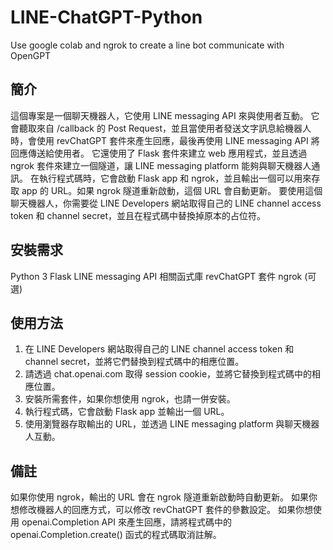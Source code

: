 # LINE-ChatGPT-Python
Use google colab and ngrok to create a line bot communicate with OpenGPT
## 簡介
這個專案是一個聊天機器人，它使用 LINE messaging API 來與使用者互動。
它會聽取來自 /callback 的 Post Request，並且當使用者發送文字訊息給機器人時，會使用 revChatGPT 套件來產生回應，最後再使用 LINE messaging API 將回應傳送給使用者。
它還使用了 Flask 套件來建立 web 應用程式，並且透過 ngrok 套件來建立一個隧道，讓 LINE messaging platform 能夠與聊天機器人通訊。
在執行程式碼時，它會啟動 Flask app 和 ngrok，並且輸出一個可以用來存取 app 的 URL。如果 ngrok 隧道重新啟動，這個 URL 會自動更新。
要使用這個聊天機器人，你需要從 LINE Developers 網站取得自己的 LINE channel access token 和 channel secret，並且在程式碼中替換掉原本的占位符。
## 安裝需求
Python 3
Flask
LINE messaging API 相關函式庫
revChatGPT 套件
ngrok (可選)
## 使用方法
1. 在 LINE Developers 網站取得自己的 LINE channel access token 和 channel secret，並將它們替換到程式碼中的相應位置。
2. 請透過 chat.openai.com 取得 session cookie，並將它替換到程式碼中的相應位置。
3. 安裝所需套件，如果你想使用 ngrok，也請一併安裝。
3. 執行程式碼，它會啟動 Flask app 並輸出一個 URL。
4. 使用瀏覽器存取輸出的 URL，並透過 LINE messaging platform 與聊天機器人互動。
## 備註
如果你使用 ngrok，輸出的 URL 會在 ngrok 隧道重新啟動時自動更新。
如果你想修改機器人的回應方式，可以修改 revChatGPT 套件的參數設定。
如果你想使用 openai.Completion API 來產生回應，請將程式碼中的 openai.Completion.create() 函式的程式碼取消註解。